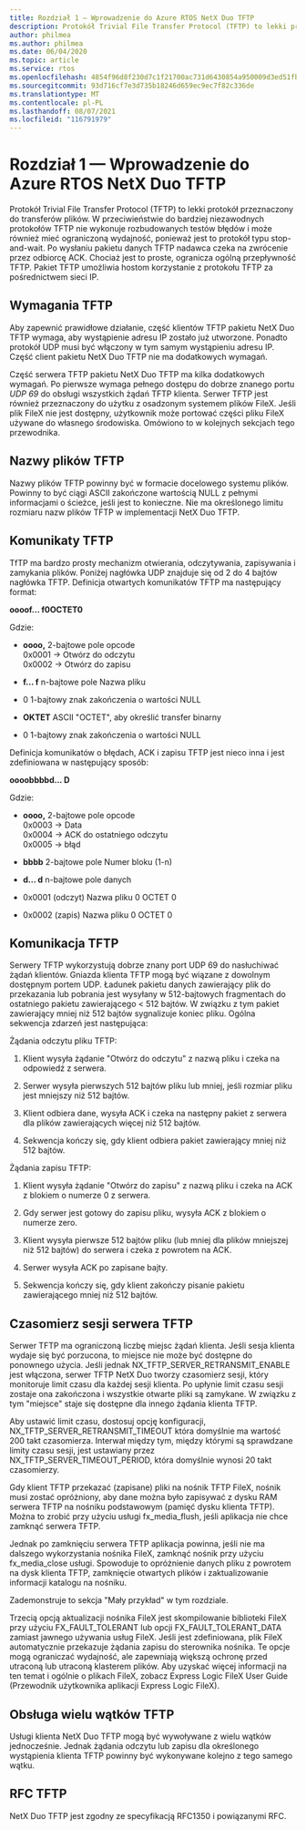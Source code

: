 ```yaml
---
title: Rozdział 1 — Wprowadzenie do Azure RTOS NetX Duo TFTP
description: Protokół Trivial File Transfer Protocol (TFTP) to lekki protokół przeznaczony do transferów plików.
author: philmea
ms.author: philmea
ms.date: 06/04/2020
ms.topic: article
ms.service: rtos
ms.openlocfilehash: 4854f96d8f230d7c1f21700ac731d6430854a950009d3ed51fbf90d37885f255
ms.sourcegitcommit: 93d716cf7e3d735b18246d659ec9ec7f82c336de
ms.translationtype: MT
ms.contentlocale: pl-PL
ms.lasthandoff: 08/07/2021
ms.locfileid: "116791979"
---
```

# <a name="chapter-1---introduction-to-azure-rtos-netx-duo-tftp"></a>Rozdział 1 — Wprowadzenie do Azure RTOS NetX Duo TFTP 

Protokół Trivial File Transfer Protocol (TFTP) to lekki protokół przeznaczony do transferów plików. W przeciwieństwie do bardziej niezawodnych protokołów TFTP nie wykonuje rozbudowanych testów błędów i może również mieć ograniczoną wydajność, ponieważ jest to protokół typu stop-and-wait. Po wysłaniu pakietu danych TFTP nadawca czeka na zwrócenie przez odbiorcę ACK. Chociaż jest to proste, ogranicza ogólną przepływność TFTP. Pakiet TFTP umożliwia hostom korzystanie z protokołu TFTP za pośrednictwem sieci IP.

## <a name="tftp-requirements"></a>Wymagania TFTP

Aby zapewnić prawidłowe działanie, część klientów TFTP pakietu NetX Duo TFTP wymaga, aby wystąpienie adresu IP zostało już utworzone. Ponadto protokół UDP musi być włączony w tym samym wystąpieniu adresu IP. Część client pakietu NetX Duo TFTP nie ma dodatkowych wymagań.

Część serwera TFTP pakietu NetX Duo TFTP ma kilka dodatkowych wymagań. Po pierwsze wymaga pełnego dostępu do dobrze znanego portu *UDP 69* do obsługi wszystkich żądań TFTP klienta. Serwer TFTP jest również przeznaczony do użytku z osadzonym systemem plików FileX. Jeśli plik FileX nie jest dostępny, użytkownik może portować części pliku FileX używane do własnego środowiska. Omówiono to w kolejnych sekcjach tego przewodnika.

## <a name="tftp-file-names"></a>Nazwy plików TFTP 

Nazwy plików TFTP powinny być w formacie docelowego systemu plików. Powinny to być ciągi ASCII zakończone wartością NULL z pełnymi informacjami o ścieżce, jeśli jest to konieczne. Nie ma określonego limitu rozmiaru nazw plików TFTP w implementacji NetX Duo TFTP.

## <a name="tftp-messages"></a>Komunikaty TFTP

TfTP ma bardzo prosty mechanizm otwierania, odczytywania, zapisywania i zamykania plików. Poniżej nagłówka UDP znajduje się od 2 do 4 bajtów nagłówka TFTP. Definicja otwartych komunikatów TFTP ma następujący format:

**oooof... f0OCTET0**

Gdzie:

- **oooo,** 2-bajtowe pole opcode  
0x0001 -> Otwórz do odczytu  
0x0002 -> Otwórz do zapisu

- **f... f** n-bajtowe pole Nazwa pliku

- 0 1-bajtowy znak zakończenia o wartości NULL

- **OKTET** ASCII "OCTET", aby określić transfer binarny

- 0 1-bajtowy znak zakończenia o wartości NULL

Definicja komunikatów o błędach, ACK i zapisu TFTP jest nieco inna i jest zdefiniowana w następujący sposób:

**oooobbbbd... D**

Gdzie:

- **oooo,** 2-bajtowe pole opcode  
0x0003 -> Data  
0x0004 -> ACK do ostatniego odczytu  
0x0005 -> błąd  

- **bbbb** 2-bajtowe pole Numer bloku (1-n)

- **d... d** n-bajtowe pole danych


- 0x0001 (odczyt) Nazwa pliku 0 OCTET 0

- 0x0002 (zapis) Nazwa pliku 0 OCTET 0

## <a name="tftp-communication"></a>Komunikacja TFTP

Serwery TFTP wykorzystują dobrze znany port UDP 69 do nasłuchiwać żądań klientów. Gniazda klienta TFTP mogą być wiązane z dowolnym dostępnym portem UDP. Ładunek pakietu danych zawierający plik do przekazania lub pobrania jest wysyłany w 512-bajtowych fragmentach do ostatniego pakietu zawierającego < 512 bajtów. W związku z tym pakiet zawierający mniej niż 512 bajtów sygnalizuje koniec pliku. Ogólna sekwencja zdarzeń jest następująca:

Żądania odczytu pliku TFTP:

1.  Klient wysyła żądanie "Otwórz do odczytu" z nazwą pliku i czeka na odpowiedź z serwera.

2.  Serwer wysyła pierwszych 512 bajtów pliku lub mniej, jeśli rozmiar pliku jest mniejszy niż 512 bajtów.

3.  Klient odbiera dane, wysyła ACK i czeka na następny pakiet z serwera dla plików zawierających więcej niż 512 bajtów.

4.  Sekwencja kończy się, gdy klient odbiera pakiet zawierający mniej niż 512 bajtów.

Żądania zapisu TFTP:

1.  Klient wysyła żądanie "Otwórz do zapisu" z nazwą pliku i czeka na ACK z blokiem o numerze 0 z serwera.

2.  Gdy serwer jest gotowy do zapisu pliku, wysyła ACK z blokiem o numerze zero.

3.  Klient wysyła pierwsze 512 bajtów pliku (lub mniej dla plików mniejszej niż 512 bajtów) do serwera i czeka z powrotem na ACK.

4.  Serwer wysyła ACK po zapisane bajty.

5.  Sekwencja kończy się, gdy klient zakończy pisanie pakietu zawierającego mniej niż 512 bajtów.
 

## <a name="tftp-server-session-timer"></a>Czasomierz sesji serwera TFTP

Serwer TFTP ma ograniczoną liczbę miejsc żądań klienta. Jeśli sesja klienta wydaje się być porzucona, to miejsce nie może być dostępne do ponownego użycia. Jeśli jednak NX_TFTP_SERVER_RETRANSMIT_ENABLE jest włączona, serwer TFTP NetX Duo tworzy czasomierz sesji, który monitoruje limit czasu dla każdej sesji klienta. Po upłynie limit czasu sesji zostaje ona zakończona i wszystkie otwarte pliki są zamykane. W związku z tym "miejsce" staje się dostępne dla innego żądania klienta TFTP.

Aby ustawić limit czasu, dostosuj opcję konfiguracji, NX_TFTP_SERVER_RETRANSMIT_TIMEOUT która domyślnie ma wartość 200 takt czasomierza. Interwał między tym, między którymi są sprawdzane limity czasu sesji, jest ustawiany przez NX_TFTP_SERVER_TIMEOUT_PERIOD, która domyślnie wynosi 20 takt czasomierzy.

Gdy klient TFTP przekazać (zapisane) pliki na nośnik TFTP FileX, nośnik musi zostać opróżniony, aby dane można było zapisywać z dysku RAM serwera TFTP na nośniku podstawowym (pamięć dysku klienta TFTP). Można to zrobić przy użyciu usługi fx_media_flush, jeśli aplikacja nie chce zamknąć serwera TFTP.

Jednak po zamknięciu serwera TFTP aplikacja powinna, jeśli nie ma dalszego wykorzystania nośnika FileX, zamknąć nośnik przy użyciu fx_media_close usługi. Spowoduje to opróżnienie danych pliku z powrotem na dysk klienta TFTP, zamknięcie otwartych plików i zaktualizowanie informacji katalogu na nośniku.

Zademonstruje to sekcja "Mały przykład" w tym rozdziale.

Trzecią opcją aktualizacji nośnika FileX jest skompilowanie biblioteki FileX przy użyciu FX_FAULT_TOLERANT lub opcji FX_FAULT_TOLERANT_DATA zamiast jawnego używania usług FileX. Jeśli jest zdefiniowana, plik FileX automatycznie przekazuje żądania zapisu do sterownika nośnika. Te opcje mogą ograniczać wydajność, ale zapewniają większą ochronę przed utraconą lub utraconą klasterem plików. Aby uzyskać więcej informacji na ten temat i ogólnie o plikach FileX, zobacz Express Logic FileX User Guide (Przewodnik użytkownika aplikacji Express Logic FileX).

## <a name="tftp-multi-thread-support"></a>Obsługa wielu wątków TFTP

Usługi klienta NetX Duo TFTP mogą być wywoływane z wielu wątków jednocześnie. Jednak żądania odczytu lub zapisu dla określonego wystąpienia klienta TFTP powinny być wykonywane kolejno z tego samego wątku.

## <a name="tftp-rfcs"></a>RFC TFTP

NetX Duo TFTP jest zgodny ze specyfikacją RFC1350 i powiązanymi RFC.


